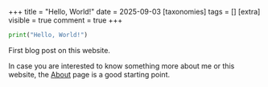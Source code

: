 +++
  title = "Hello, World!"
  date = 2025-09-03
  [taxonomies]
  tags = []
  [extra]
  visible = true
  comment = true
+++

```python
print("Hello, World!")
```

First blog post on this website.

In case you are interested to know something more about me or this website, the [About](../../about/) page is a good starting point.
